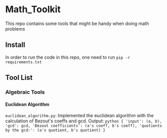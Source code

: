 # Math_Toolkit
This repo contains some tools that might be handy when doing math problems


## Install

In order to run the code in this repo, one need to run `pip -r requirements.txt`

## Tool List

### Algebraic Tools

#### Euclidean Algorithm
`euclidean_algorithm.py`:
    Implemented the euclidean algorithm with the calculation of Bezout's coeffs and gcd.
    Output:
    ```python
    {
        'input': (a, b),
        'gcd': gcd,
        'Bézout coefficients': (a's coeff, b's coeff),
        'quotients by the gcd:': (a's quotient, b's quotient)
    }
    ```

